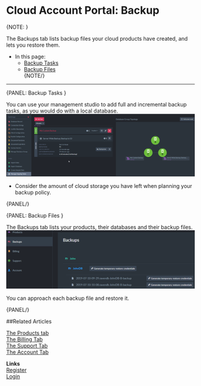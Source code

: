 # Cloud Account Portal: Backup

{NOTE: }

The Backups tab lists backup files your cloud products have created, and lets you restore them.  

* In this page:  
   * [Backup Tasks](../../cloud/portal/cloud-portal-backups-tab#backup-tasks)  
   * [Backup Files](../../cloud/portal/cloud-portal-backups-tab#backup-files)  
{NOTE/}

---

{PANEL: Backup Tasks }

You can use your management studio to add full and incremental backup tasks, as you would do with a local database.  
!["Backup Tab"](images\portal-backups-tab-001-backup-tasks.png "Backup Tab")  

* Consider the amount of cloud storage you have left when planning your backup policy.  

{PANEL/}

{PANEL: Backup Files }

The Backups tab lists your products, their databases and their backup files.  
!["Backup Files"](images\portal-backups-tab-002-backup-files.png "Backup Files")  

You can approach each backup file and restore it.

{PANEL/}

##Related Articles
  
[The Products tab](../../cloud/portal/cloud-portal-products-tab)  
[The Billing Tab](../../cloud/portal/cloud-portal-billing-tab)  
[The Support Tab](../../cloud/portal/cloud-portal-support-tab)  
[The Account Tab](../../cloud/portal/cloud-portal-account-tab)  
  
**Links**  
[Register]( https://cloud.ravendb.net/user/register)  
[Login]( https://cloud.ravendb.net/user/login)  
